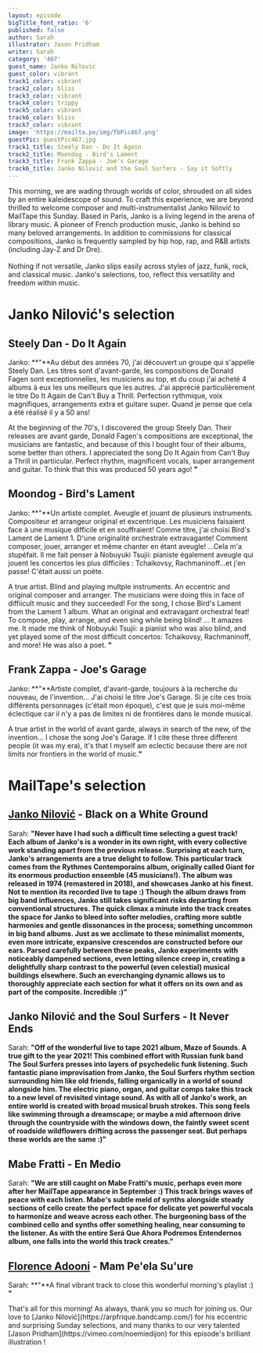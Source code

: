 ```yaml
---
layout: episode
bigTitle_font_ratio: '6'
published: false
author: Sarah
illustrator: Jason Pridham
writer: Sarah
category: '467'
guest_name: Janko Nilović
guest_color: vibrant
track1_color: vibrant
track2_color: bliss
track3_color: vibrant
track4_color: trippy
track5_color: vibrant
track6_color: bliss
track7_color: vibrant
image: 'https://mailta.pe/img/fbPic467.png'
guestPic: guestPic467.jpg
track1_title: Steely Dan - Do It Again
track2_title: Moondog - Bird's Lament
track3_title: Frank Zappa - Joe's Garage
track6_title: Janko Nilović and the Soul Surfers - Say it Softly
---
```

<p id="introduction"> This morning, we are wading through worlds of color, shrouded on all sides by an entire kaleidescope of sound. To craft this experience, we are beyond thrilled to welcome composer and multi-instrumentalist Janko Nilović to MailTape this Sunday. Based in Paris, Janko is a living legend in the arena of library music. A pioneer of French production music, Janko is behind so many beloved arrangements. In addition to commissions for classical compositions, Janko is frequently sampled by hip hop, rap, and R&B artists (including Jay-Z and Dr Dre). 
  <br><br>
Nothing if not versatile, Janko slips easily across styles of jazz, funk, rock, and classical music. Janko's selections, too, reflect this versatility and freedom within music. 
</p>

# Janko Nilović's selection

## Steely Dan - Do It Again
Janko: **"**Au début des années 70, j'ai découvert un groupe qui s'appelle Steely Dan. Les titres sont d'avant-garde, les compositions de Donald Fagen sont exceptionnelles, les musiciens au top, et du coup j'ai acheté 4 albums à eux les uns meilleurs que les autres. J'ai apprécié particulièrement le titre Do It Again de Can't Buy a Thrill. Perfection rythmique, voix magnifiques, arrangements extra et guitare super. Quand je pense que cela a été réalisé il y a 50 ans!

At the beginning of the 70's, I discovered the group Steely Dan. Their releases are avant garde, Donald Fagen's compositions are exceptional, the musicians are fantastic, and because of this I bought four of their albums, some better than others. I appreciated the song Do It Again from Can't Buy a Thrill in partiicular. Perfect rhythm, magnificent vocals, super arrangement and guitar. To think that this was produced 50 years ago! 
**"**

## Moondog - Bird's Lament
Janko: **"**Un artiste complet. Aveugle et jouant de plusieurs instruments. Compositeur et arrangeur original et excentrique. Les musiciens faisaient face à une musique difficile et en souffraient! Comme titre, j'ai choisi Bird's Lament de Lament 1. D'une originalité orchestrale extravagante! Comment composer, jouer, arranger et même chanter en étant aveugle! ...Cela m'a stupéfait. Il me fait penser à Nobuyuki Tsujii: pianiste également aveugle qui jouent les concertos les plus difficiles : Tchaikovsy, Rachmaninoff...et j'en passe! C'était aussi un poète.

A true artist. Blind and playing multple instruments. An eccentric and original composer and arranger. The musicians were doing this in face of diffiicult music and they succeeded! For the song, I chose Bird's Lament from the Lament 1 album. What an original and extravagant orchestral feat! To compose, play, arrange, and even sing while being blind! ... It amazes me. It made me think of Nobuyuki Tsujii: a pianist who was also blind, and yet played some of the most difficult concertos: Tchaikovsy, Rachmaninoff, and more! He was also a poet. 
**"**

## Frank Zappa - Joe's Garage
Janko: **"**Artiste complet, d'avant-garde, toujours à la recherche du nouveau, de l'invention... J'ai choisi le titre Joe's Garage. Si je cite ces trois différents personnages (c'était mon époque), c'est que je suis moi-même éclectique car il n'y a pas de limites ni de frontières dans le monde musical.

A true artist in the world of avant garde, always in search of the new, of the invention... I chose the song Joe's Garage. If I cite these three different people (it was my era), it's that I myself am eclectic because there are not limits nor frontiers in the  world of music.**"**


# MailTape's selection

## [Janko Nilović](https://arpfrique.bandcamp.com/) - Black on a White Ground
Sarah: **"**Never have I had such a difficult time selecting a guest track! Each album of Janko's is a wonder in its own right, with every collective work standing apart from the previous release. Surprising at each turn, Janko's arrangements are a true delight to follow. This particular track comes from the Rythmes Contemporains album, originally called Giant for its enormous production ensemble (45 musicians!). The album was released in 1974 (remastered in 2018), and showcases Janko at his finest. Not to mention its recorded live to tape :) Though the album draws from big band influences, Janko still takes significant risks departing from conventional structures. The quick climax a minute into the track creates the space for Janko to bleed into softer melodies, crafting more subtle harmonies and gentle dissonances in the process; something uncommon in big band albums. Just as we acclimate to these minimalist moments, even more intricate, expansive crescendos are constructed before our ears. Parsed carefully between these peaks, Janko experiments with noticeably dampened sections, even letting silence creep in, creating a delightfully sharp contrast to the powerful (even celestial) musical buildings elsewhere. Such an everchanging dynamic allows us to thoroughly appreciate each section for what it offers on its own and as part of the composite. Incredible :)**"**

## Janko Nilović and the Soul Surfers - It Never Ends
Sarah: **"**Off of the wonderful live to tape 2021 album, Maze of Sounds. A true gift to the year 2021! This combined effort with Russian funk band The Soul Surfers presses into layers of psychedelic funk listening. Such fantastic piano improvisation from Janko, the Soul Surfers rhythm section surrounding him like old friends, falling organically in a world of sound alongside him. The electric piano, organ, and guitar comps take this track to a new level of revisited vintage sound. As with all of Janko's work, an entire world is created with broad musical brush strokes. This song feels like swimming through a dreamscape; or maybe a mid afternoon drive through the countryside with the windows down, the faintly sweet scent of roadside wildflowers drifting across the passenger seat. But perhaps these worlds are the same :)**"**

## Mabe Fratti - En Medio
Sarah: **"**We are still caught on Mabe Fratti's music, perhaps even more after her MailTape appearance in September :) This track brings waves of peace with each listen. Mabe's subtle meld of synths alongside steady sections of cello create the perfect space for delicate yet powerful vocals to harmonize and weave across each other. The burgeoning bass of the combined cello and synths offer something healing, near consuming to the listener. As with the entire Será Que Ahora Podremos Entendernos album, one falls into the world this track creates.**"**

## [Florence Adooni](https://florenceadooni.bandcamp.com/) - Mam Pe'ela Su'ure
Sarah: **"**A final vibrant track to close this wonderful morning's playlist :) **"**

<p id="outroduction">That's all for this morning! As always, thank you so much for joining us. Our love to [Janko Nilović](https://arpfrique.bandcamp.com/) for his eccentric and surprising Sunday selections, and many thanks to our very talented [Jason Pridham](https://vimeo.com/noemiedijon) for this episode's brilliant illustration !</p>
